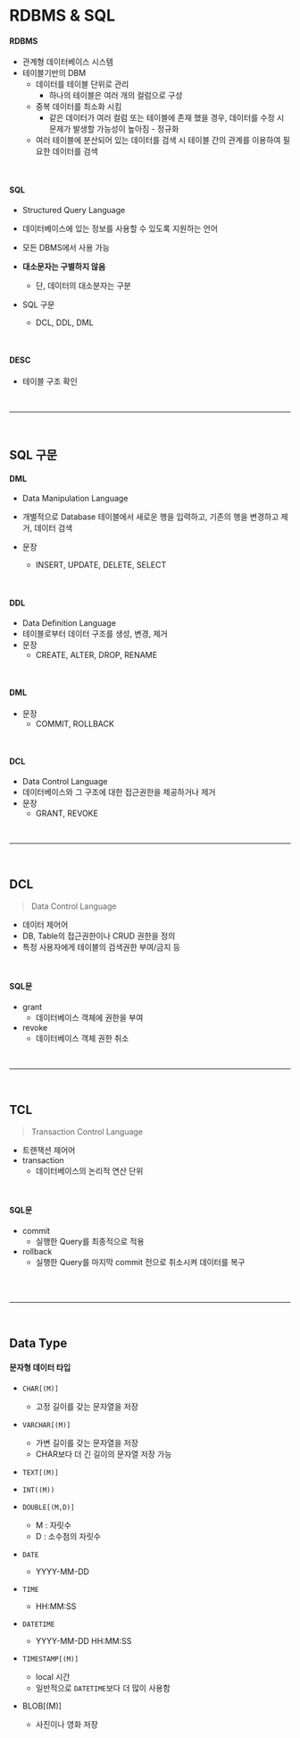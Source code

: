 # RDBMS & SQL

#### RDBMS

* 관계형 데이터베이스 시스템
* 테이블기반의 DBM
  * 데이터를 테이블 단위로 관리
    * 하나의 테이블은 여러 개의 컬럼으로 구성
  * 중복 데이터를 최소화 시킴
    * 같은 데이터가 여러 컬럼 또는 테이블에 존재 했을 경우, 데이터를 수정 시 문제가 발생할 가능성이 높아짐 - 정규화
  * 여러 테이블에 분산되어 있는 데이터를 검색 시 테이블 간의 관계를 이용하여 필요한 데이터를 검색

<br>

#### SQL

* Structured Query Language
* 데이터베이스에 있는 정보를 사용할 수 있도록 지원하는 언어
* 모든 DBMS에서 사용 가능
* **대소문자는 구별하지 않음**
  * 단, 데이터의 대소분자는 구분

* SQL 구문
  * DCL, DDL, DML

<br>

#### DESC

* 테이블 구조 확인

<br>

---

<br>

## SQL 구문

#### DML

* Data Manipulation Language
* 개별적으로 Database 테이블에서 새로운 행을 입력하고, 기존의 행을 변경하고 제거, 데이터 검색

* 문장
  * INSERT, UPDATE, DELETE, SELECT

<br>

#### DDL

* Data Definition Language
* 테이블로부터 데이터 구조를 생성, 변경, 제거
* 문장
  * CREATE, ALTER, DROP, RENAME

<br>

#### DML

* 문장
  * COMMIT, ROLLBACK

<br>

#### DCL

* Data Control Language
* 데이터베이스와 그 구조에 대한 접근권한을 제공하거나 제거
* 문장
  * GRANT, REVOKE

<br>

---

<br>

## DCL

> Data Control Language

* 데이터 제어어
* DB, Table의 접근권한이나 CRUD 권한을 정의
* 특정 사용자에게 테이블의 검색권한 부여/금지 등

<br>

#### SQL문

* grant
  * 데이터베이스 객체에 권한을 부여
* revoke
  * 데이터베이스 객체 권한 취소

<br>

---

<br>

## TCL

> Transaction Control Language

* 트랜잭션 제어어
* transaction
  * 데이터베이스의 논리적 연산 단위

<br>

#### SQL문

* commit
  * 실행한 Query를 최종적으로 적용
* rollback
  * 실행한 Query를 마지막 commit 전으로 취소시켜 데이터를 복구

<BR>

<br>

---

<br>

## Data Type

#### 문자형 데이터 타입

* `CHAR[(M)]`
  * 고정 길이를 갖는 문자열을 저장
* `VARCHAR[(M)]`
  * 가변 길이를 갖는 문자열을 저장
  * CHAR보다 더 긴 길이의 문자열 저장 가능
* `TEXT[(M)]`

* `INT((M))`

* `DOUBLE[(M,D)]`
  * M : 자릿수
  * D : 소수점의 자릿수
* `DATE`
  * YYYY-MM-DD
* `TIME`
  * HH:MM:SS
* `DATETIME`
  * YYYY-MM-DD HH:MM:SS
* `TIMESTAMP[(M)]`
  * local 시간
  * 일반적으로 `DATETIME`보다 더 많이 사용함

* BLOB[(M)]
  * 사진이나 영화 저장